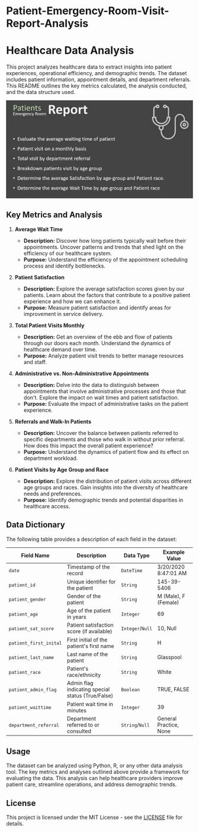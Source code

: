 # Patient-Emergency-Room-Visit-Report-Analysis

# Healthcare Data Analysis

This project analyzes healthcare data to extract insights into patient experiences, operational efficiency, and demographic trends. The dataset includes patient information, appointment details, and department referrals. This README outlines the key metrics calculated, the analysis conducted, and the data structure used.

![Overview](https://github.com/Dinesh949/Patient-Emergency-Room-Visit-Report-Analysis/blob/main/Health_Care/Overview.jpg)
## Key Metrics and Analysis

1. **Average Wait Time**
   - **Description:** Discover how long patients typically wait before their appointments. Uncover patterns and trends that shed light on the efficiency of our healthcare system.
   - **Purpose:** Understand the efficiency of the appointment scheduling process and identify bottlenecks.

2. **Patient Satisfaction**
   - **Description:** Explore the average satisfaction scores given by our patients. Learn about the factors that contribute to a positive patient experience and how we can enhance it.
   - **Purpose:** Measure patient satisfaction and identify areas for improvement in service delivery.

3. **Total Patient Visits Monthly**
   - **Description:** Get an overview of the ebb and flow of patients through our doors each month. Understand the dynamics of healthcare demand over time.
   - **Purpose:** Analyze patient visit trends to better manage resources and staff.

4. **Administrative vs. Non-Administrative Appointments**
   - **Description:** Delve into the data to distinguish between appointments that involve administrative processes and those that don't. Explore the impact on wait times and patient satisfaction.
   - **Purpose:** Evaluate the impact of administrative tasks on the patient experience.

5. **Referrals and Walk-In Patients**
   - **Description:** Uncover the balance between patients referred to specific departments and those who walk in without prior referral. How does this impact the overall patient experience?
   - **Purpose:** Understand the dynamics of patient flow and its effect on department workload.

6. **Patient Visits by Age Group and Race**
   - **Description:** Explore the distribution of patient visits across different age groups and races. Gain insights into the diversity of healthcare needs and preferences.
   - **Purpose:** Identify demographic trends and potential disparities in healthcare access.

## Data Dictionary

The following table provides a description of each field in the dataset:

| **Field Name**           | **Description**                               | **Data Type**  | **Example Value**   |
|--------------------------|-----------------------------------------------|----------------|---------------------|
| `date`                   | Timestamp of the record                       | `DateTime`     | 3/20/2020 8:47:01 AM|
| `patient_id`             | Unique identifier for the patient             | `String`       | 145-39-5406         |
| `patient_gender`         | Gender of the patient                         | `String`       | M (Male), F (Female)|
| `patient_age`            | Age of the patient in years                   | `Integer`      | 69                  |
| `patient_sat_score`      | Patient satisfaction score (if available)     | `Integer`/`Null`| 10, Null           |
| `patient_first_inital`   | First initial of the patient's first name     | `String`       | H                   |
| `patient_last_name`      | Last name of the patient                      | `String`       | Glasspool           |
| `patient_race`           | Patient's race/ethnicity                      | `String`       | White               |
| `patient_admin_flag`     | Admin flag indicating special status (True/False) | `Boolean` | TRUE, FALSE         |
| `patient_waittime`       | Patient wait time in minutes                  | `Integer`      | 39                  |
| `department_referral`    | Department referred to or consulted           | `String`/`Null`| General Practice, None |

## Usage

The dataset can be analyzed using Python, R, or any other data analysis tool. The key metrics and analyses outlined above provide a framework for evaluating the data. This analysis can help healthcare providers improve patient care, streamline operations, and address demographic trends.

## License

This project is licensed under the MIT License - see the [LICENSE](LICENSE) file for details.

